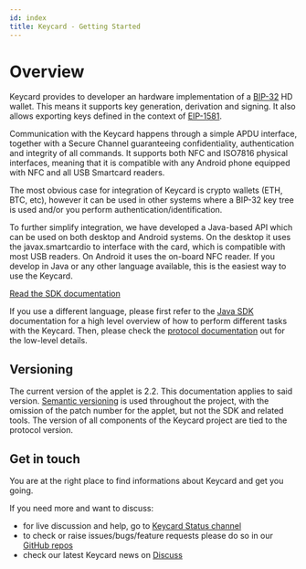 ```yaml
---
id: index
title: Keycard - Getting Started
---
```


# Overview

Keycard provides to developer an hardware implementation of a [BIP-32](https://github.com/bitcoin/bips/blob/master/bip-0032.mediawiki) HD wallet. This means it supports key generation, derivation and signing. It also allows exporting keys defined in the context of [EIP-1581](https://eips.ethereum.org/EIPS/eip-1581).

Communication with the Keycard happens through a simple APDU interface, together with a Secure Channel guaranteeing confidentiality, authentication and integrity of all commands. It supports both NFC and ISO7816 physical interfaces, meaning that it is compatible with any Android phone equipped with NFC and all USB Smartcard readers.

The most obvious case for integration of Keycard is crypto wallets (ETH, BTC, etc), however it can be used in other systems where a BIP-32 key tree is used and/or you perform authentication/identification.

To further simplify integration, we have developed a Java-based API which can be used on both desktop and Android systems. On the desktop it uses the javax.smartcardio to interface with the card, which is compatible with most USB readers. On Android it uses the on-board NFC reader. If you develop in Java or any other language available, this is the easiest way to use the Keycard. 

[Read the SDK documentation](sdk_installation.html)

If you use a different language, please first refer to the [Java SDK](sdk_installation.html) documentation for a high level overview of how to perform different tasks with the Keycard. Then, please check the [protocol documentation](apdu_overview.html) out for the low-level details.

## Versioning

The current version of the applet is 2.2. This documentation applies to said version. [Semantic versioning](https://semver.org) is used throughout the project, with the omission of the patch number for the applet, but not the SDK and related tools. The version of all components of the Keycard project are tied to the protocol version.

## Get in touch

You are at the right place to find informations about Keycard and get you going. 

If you need more and want to discuss:
- for live discussion and help, go to [Keycard Status channel](https://get.status.im/chat/public/status-keycard)
- to check or raise issues/bugs/feature requests please do so in our [GitHub repos](https://status.im/keycard_api/resources.html)
- check our latest Keycard news on [Discuss](https://discuss.status.im/c/keycard)